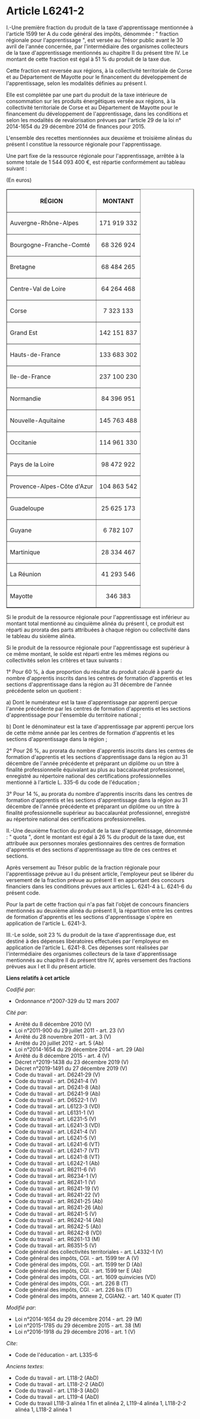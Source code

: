 # Article L6241-2

I.-Une première fraction du produit de la taxe d'apprentissage mentionnée à l'article 1599 ter A du code général des impôts,
dénommée : " fraction régionale pour l'apprentissage ", est versée au Trésor public avant le 30 avril de l'année concernée,
par l'intermédiaire des organismes collecteurs de la taxe d'apprentissage mentionnés au chapitre II du présent titre IV. Le
montant de cette fraction est égal à 51 % du produit de la taxe due. 

Cette fraction est reversée aux régions, à la collectivité territoriale de Corse et au Département de Mayotte pour le
financement du développement de l'apprentissage, selon les modalités définies au présent I. 

Elle est complétée par une part du produit de la taxe intérieure de consommation sur les produits énergétiques versée aux
régions, à la collectivité territoriale de Corse et au Département de Mayotte pour le financement du développement de
l'apprentissage, dans les conditions et selon les modalités de revalorisation prévues par l'article 29 de la loi n° 2014-1654
du 29 décembre 2014 de finances pour 2015. 

L'ensemble des recettes mentionnées aux deuxième et troisième alinéas du présent I constitue la ressource régionale pour
l'apprentissage. 

Une part fixe de la ressource régionale pour l'apprentissage, arrêtée à la somme totale de 1 544 093 400 €, est répartie
conformément au tableau suivant : 

(En euros) 

<table border="1">
  <tbody>
    <tr>
      <th>RÉGION 

</th>
      <th>

MONTANT 

</th>
    </tr>
    <tr>
      <td align="left" valign="middle">

Auvergne-Rhône-Alpes 

</td>
      <td align="center">

171 919 332 

</td>
    </tr>
    <tr>
      <td align="left" valign="middle">

Bourgogne-Franche-Comté 

</td>
      <td align="center">

68 326 924 

</td>
    </tr>
    <tr>
      <td align="left" valign="middle">

Bretagne 

</td>
      <td align="center">

68 484 265 

</td>
    </tr>
    <tr>
      <td align="left" valign="middle">

Centre-Val de Loire 

</td>
      <td align="center">

64 264 468 

</td>
    </tr>
    <tr>
      <td align="left" valign="middle">

Corse 

</td>
      <td align="center">

7 323 133 

</td>
    </tr>
    <tr>
      <td align="left" valign="middle">

Grand Est 

</td>
      <td align="center">

142 151 837 

</td>
    </tr>
    <tr>
      <td align="left" valign="middle">

Hauts-de-France 

</td>
      <td align="center">

133 683 302 

</td>
    </tr>
    <tr>
      <td align="left" valign="middle">

Ile-de-France 

</td>
      <td align="center">

237 100 230 

</td>
    </tr>
    <tr>
      <td align="left" valign="middle">

Normandie 

</td>
      <td align="center">

84 396 951 

</td>
    </tr>
    <tr>
      <td align="left" valign="middle">

Nouvelle-Aquitaine 

</td>
      <td align="center">

145 763 488 

</td>
    </tr>
    <tr>
      <td align="left" valign="middle">

Occitanie 

</td>
      <td align="center">

114 961 330 

</td>
    </tr>
    <tr>
      <td align="left" valign="middle">

Pays de la Loire 

</td>
      <td align="center" valign="middle">

98 472 922 

</td>
    </tr>
    <tr>
      <td align="left" valign="middle">

Provence-Alpes-Côte d'Azur 

</td>
      <td align="center" valign="middle">

104 863 542 

</td>
    </tr>
    <tr>
      <td align="left" valign="middle">

Guadeloupe 

</td>
      <td align="center" valign="middle">

25 625 173 

</td>
    </tr>
    <tr>
      <td align="left" valign="middle">

Guyane 

</td>
      <td align="center" valign="middle">

6 782 107 

</td>
    </tr>
    <tr>
      <td align="left" valign="middle">

Martinique 

</td>
      <td align="center" valign="middle">

28 334 467 

</td>
    </tr>
    <tr>
      <td align="left" valign="middle">

La Réunion 

</td>
      <td align="center" valign="middle">

41 293 546 

</td>
    </tr>
    <tr>
      <td align="left" valign="middle">

Mayotte 

</td>
      <td align="center" valign="middle">

346 383 </td>
    </tr>
  </tbody>
</table>

Si le produit de la ressource régionale pour l'apprentissage est inférieur au montant total mentionné au cinquième alinéa du
présent I, ce produit est réparti au prorata des parts attribuées à chaque région ou collectivité dans le tableau du sixième
alinéa. 

Si le produit de la ressource régionale pour l'apprentissage est supérieur à ce même montant, le solde est réparti entre les
mêmes régions ou collectivités selon les critères et taux suivants : 

1° Pour 60 %, à due proportion du résultat du produit calculé à partir du nombre d'apprentis inscrits dans les centres de
formation d'apprentis et les sections d'apprentissage dans la région au 31 décembre de l'année précédente selon un
quotient : 

a) Dont le numérateur est la taxe d'apprentissage par apprenti perçue l'année précédente par les centres de formation
d'apprentis et les sections d'apprentissage pour l'ensemble du territoire national ; 

b) Dont le dénominateur est la taxe d'apprentissage par apprenti perçue lors de cette même année par les centres de formation
d'apprentis et les sections d'apprentissage dans la région ; 

2° Pour 26 %, au prorata du nombre d'apprentis inscrits dans les centres de formation d'apprentis et les sections
d'apprentissage dans la région au 31 décembre de l'année précédente et préparant un diplôme ou un titre à finalité
professionnelle équivalant au plus au baccalauréat professionnel, enregistré au répertoire national des certifications
professionnelles mentionné à l'article L. 335-6 du code de l'éducation ; 

3° Pour 14 %, au prorata du nombre d'apprentis inscrits dans les centres de formation d'apprentis et les sections
d'apprentissage dans la région au 31 décembre de l'année précédente et préparant un diplôme ou un titre à finalité
professionnelle supérieur au baccalauréat professionnel, enregistré au répertoire national des certifications
professionnelles. 

II.-Une deuxième fraction du produit de la taxe d'apprentissage, dénommée : " quota ", dont le montant est égal à 26 % du
produit de la taxe due, est attribuée aux personnes morales gestionnaires des centres de formation d'apprentis et des
sections d'apprentissage au titre de ces centres et sections. 

Après versement au Trésor public de la fraction régionale pour l'apprentissage prévue au I du présent article, l'employeur
peut se libérer du versement de la fraction prévue au présent II en apportant des concours financiers dans les conditions
prévues aux articles L. 6241-4 à L. 6241-6 du présent code. 

Pour la part de cette fraction qui n'a pas fait l'objet de concours financiers mentionnés au deuxième alinéa du présent II,
la répartition entre les centres de formation d'apprentis et les sections d'apprentissage s'opère en application de l'article
L. 6241-3. 

III.-Le solde, soit 23 % du produit de la taxe d'apprentissage due, est destiné à des dépenses libératoires effectuées par
l'employeur en application de l'article L. 6241-8. Ces dépenses sont réalisées par l'intermédiaire des organismes collecteurs
de la taxe d'apprentissage mentionnés au chapitre II du présent titre IV, après versement des fractions prévues aux I et II
du présent article.

**Liens relatifs à cet article**

_Codifié par_:

  - Ordonnance n°2007-329 du 12 mars 2007

_Cité par_:

  - Arrêté du 8 décembre 2010 (V)
  - Loi n°2011-900 du 29 juillet 2011 - art. 23 (V)
  - Arrêté du 28 novembre 2011 - art. 3 (V)
  - Arrêté du 20 juillet 2012 - art. 5 (Ab)
  - Loi n°2014-1654 du 29 décembre 2014 - art. 29 (Ab)
  - Arrêté du 8 décembre 2015 - art. 4 (V)
  - Décret n°2019-1438 du 23 décembre 2019 (V)
  - Décret n°2019-1491 du 27 décembre 2019 (V)
  - Code du travail - art. D6241-29 (V)
  - Code du travail - art. D6241-4 (V)
  - Code du travail - art. D6241-8 (Ab)
  - Code du travail - art. D6241-9 (Ab)
  - Code du travail - art. D6522-1 (V)
  - Code du travail - art. L6123-3 (VD)
  - Code du travail - art. L6131-1 (V)
  - Code du travail - art. L6231-5 (V)
  - Code du travail - art. L6241-3 (VD)
  - Code du travail - art. L6241-4 (V)
  - Code du travail - art. L6241-5 (V)
  - Code du travail - art. L6241-6 (VT)
  - Code du travail - art. L6241-7 (VT)
  - Code du travail - art. L6241-8 (VT)
  - Code du travail - art. L6242-1 (Ab)
  - Code du travail - art. R6211-6 (V)
  - Code du travail - art. R6234-1 (V)
  - Code du travail - art. R6241-1 (V)
  - Code du travail - art. R6241-19 (V)
  - Code du travail - art. R6241-22 (V)
  - Code du travail - art. R6241-25 (Ab)
  - Code du travail - art. R6241-26 (Ab)
  - Code du travail - art. R6241-5 (V)
  - Code du travail - art. R6242-14 (Ab)
  - Code du travail - art. R6242-5 (Ab)
  - Code du travail - art. R6242-8 (VD)
  - Code du travail - art. R6261-13 (M)
  - Code du travail - art. R6351-5 (V)
  - Code général des collectivités territoriales - art. L4332-1 (V)
  - Code général des impôts, CGI. - art. 1599 ter A (V)
  - Code général des impôts, CGI. - art. 1599 ter D (Ab)
  - Code général des impôts, CGI. - art. 1599 ter E (Ab)
  - Code général des impôts, CGI. - art. 1609 quinvicies (VD)
  - Code général des impôts, CGI. - art. 226 B (T)
  - Code général des impôts, CGI. - art. 226 bis (T)
  - Code général des impôts, annexe 2, CGIAN2. - art. 140 K quater (T)

_Modifié par_:

  - Loi n°2014-1654 du 29 décembre 2014 - art. 29 (M)
  - Loi n°2015-1785 du 29 décembre 2015 - art. 38 (M)
  - Loi n°2016-1918 du 29 décembre 2016 - art. 1 (V)

_Cite_:

  - Code de l'éducation - art. L335-6

_Anciens textes_:

  - Code du travail - art. L118-2 (AbD)
  - Code du travail - art. L118-2-2 (AbD)
  - Code du travail - art. L118-3 (AbD)
  - Code du travail - art. L119-4 (AbD)
  - Code du travail L118-3 alinéa 1 fin et alinéa 2, L119-4 alinéa 1, L118-2-2 alinéa 1, L118-2 alinéa 1
